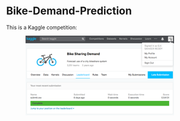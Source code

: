 # Bike-Demand-Prediction

This is a Kaggle competition:
<div align="center">
    <img src="https://github.com/Venkatagutha/Bike-Demand-Prediction/blob/master/Screen%20Shot%202018-07-09%20at%205.20.42%20PM.png" width="400px"</img> 
</div>
